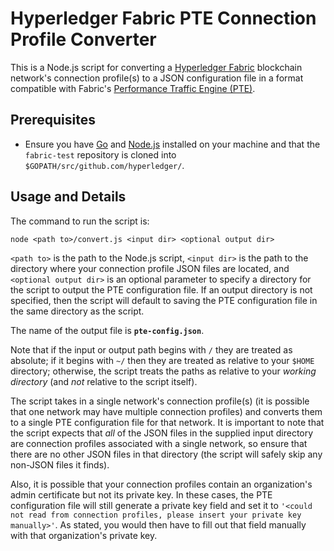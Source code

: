 # Hyperledger Fabric PTE Connection Profile Converter

This is a Node.js script for converting a [Hyperledger Fabric](https://www.hyperledger.org/projects/fabric) blockchain network's connection profile(s) to a JSON configuration file in a format compatible with Fabric's [Performance Traffic Engine (PTE)](https://github.com/hyperledger/fabric-test/tree/master/tools/PTE).

## Prerequisites

* Ensure you have [Go](https://golang.org/) and [Node.js](https://nodejs.org/en/) installed on your machine and that the `fabric-test` repository is cloned into `$GOPATH/src/github.com/hyperledger/`.

## Usage and Details

The command to run the script is:
```
node <path to>/convert.js <input dir> <optional output dir>
```
`<path to>` is the path to the Node.js script, `<input dir>` is the path to the directory where your connection profile JSON files are located, and `<optional output dir>` is an optional parameter to specify a directory for the script to output the PTE configuration file.
If an output directory is not specified, then the script will default to saving the PTE configuration file in the same directory as the script.

The name of the output file is **`pte-config.json`**.

Note that if the input or output path begins with `/` they are treated as absolute;
if it begins with `~/` then they are treated as relative to your `$HOME` directory;
otherwise, the script treats the paths as relative to your _working directory_ (and _not_ relative to the script itself).

The script takes in a single network's connection profile(s) (it is possible that one network may have multiple connection profiles) and converts them to a single PTE configuration file for that network.
It is important to note that the script expects that _all_ of the JSON files in the supplied input directory are connection profiles associated with a single network, so ensure that there are no other JSON files in that directory (the script will safely skip any non-JSON files it finds).

Also, it is possible that your connection profiles contain an organization's admin certificate but not its private key.
In these cases, the PTE configuration file will still generate a private key field and set it to `'<could not read from connection profiles, please insert your private key manually>'`.
As stated, you would then have to fill out that field manually with that organization's private key.
